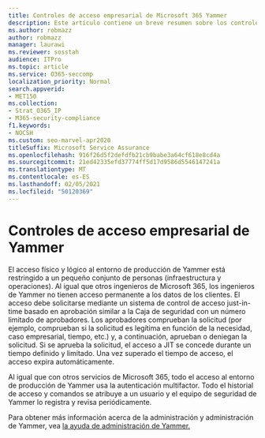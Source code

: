```yaml
---
title: Controles de acceso empresarial de Microsoft 365 Yammer
description: Este artículo contiene un breve resumen sobre los controles de acceso de Yammer Enterprise en el entorno de producción.
ms.author: robmazz
author: robmazz
manager: laurawi
ms.reviewer: sosstah
audience: ITPro
ms.topic: article
ms.service: O365-seccomp
localization_priority: Normal
search.appverid:
- MET150
ms.collection:
- Strat_O365_IP
- M365-security-compliance
f1.keywords:
- NOCSH
ms.custom: seo-marvel-apr2020
titleSuffix: Microsoft Service Assurance
ms.openlocfilehash: 916f26d5f2defdfb21cb9babe3a64cf618e8cd4a
ms.sourcegitcommit: 21ed42335efd37774ff5d17d9586d5546147241a
ms.translationtype: MT
ms.contentlocale: es-ES
ms.lasthandoff: 02/05/2021
ms.locfileid: "50120369"
---
```

# <a name="yammer-enterprise-access-controls"></a>Controles de acceso empresarial de Yammer 

El acceso físico y lógico al entorno de producción de Yammer está restringido a un pequeño conjunto de personas (infraestructura y operaciones). Al igual que otros ingenieros de Microsoft 365, los ingenieros de Yammer no tienen acceso permanente a los datos de los clientes. El acceso debe solicitarse mediante un sistema de control de acceso just-in-time basado en aprobación similar a la Caja de seguridad con un número limitado de aprobadores. Los aprobadores comprueban la solicitud (por ejemplo, comprueban si la solicitud es legítima en función de la necesidad, caso empresarial, tiempo, etc.) y, a continuación, aprueban o deniegan la solicitud. Si se aprueba la solicitud, el acceso a JIT se concede durante un tiempo definido y limitado. Una vez superado el tiempo de acceso, el acceso expira automáticamente.

Al igual que con otros servicios de Microsoft 365, todo el acceso al entorno de producción de Yammer usa la autenticación multifactor. Todo el historial de acceso y comandos se atribuye a un usuario y el equipo de seguridad de Yammer lo registra y revisa periódicamente.

Para obtener más información acerca de la administración y administración de Yammer, vea [la ayuda de administración de Yammer.](/yammer/yammer-landing-page)
